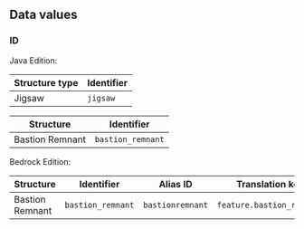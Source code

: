 ## Data values
### ID
Java Edition:

| Structure type | Identifier |
|----------------|------------|
| Jigsaw         | `jigsaw`   |

| Structure       | Identifier        |
|-----------------|-------------------|
| Bastion Remnant | `bastion_remnant` |

Bedrock Edition:

| Structure       | Identifier        | Alias ID         | Translation key           |
|-----------------|-------------------|------------------|---------------------------|
| Bastion Remnant | `bastion_remnant` | `bastionremnant` | `feature.bastion_remnant` |


